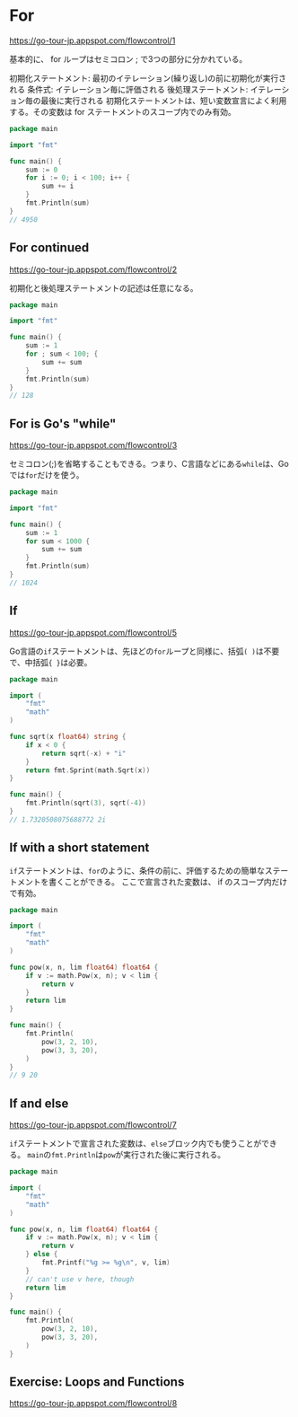 # For

https://go-tour-jp.appspot.com/flowcontrol/1

基本的に、 for ループはセミコロン ; で3つの部分に分かれている。

初期化ステートメント: 最初のイテレーション(繰り返し)の前に初期化が実行される
条件式: イテレーション毎に評価される
後処理ステートメント: イテレーション毎の最後に実行される
初期化ステートメントは、短い変数宣言によく利用する。その変数は for ステートメントのスコープ内でのみ有効。

```go
package main

import "fmt"

func main() {
	sum := 0
	for i := 0; i < 100; i++ {
		sum += i
	}
	fmt.Println(sum)
}
// 4950
```

## For continued

https://go-tour-jp.appspot.com/flowcontrol/2

初期化と後処理ステートメントの記述は任意になる。

```go
package main

import "fmt"

func main() {
	sum := 1
	for ; sum < 100; {
		sum += sum
	}
	fmt.Println(sum)
}
// 128
```

## For is Go's "while"

https://go-tour-jp.appspot.com/flowcontrol/3

セミコロン(;)を省略することもできる。つまり、C言語などにある`while`は、Goでは`for`だけを使う。

```go
package main

import "fmt"

func main() {
	sum := 1
	for sum < 1000 {
		sum += sum
	}
	fmt.Println(sum)
}
// 1024
```

## If
https://go-tour-jp.appspot.com/flowcontrol/5

Go言語の`if`ステートメントは、先ほどの`for`ループと同様に、括弧`( )`は不要で、中括弧`{ }`は必要。

```go
package main

import (
	"fmt"
	"math"
)

func sqrt(x float64) string {
	if x < 0 {
		return sqrt(-x) + "i"
	}
	return fmt.Sprint(math.Sqrt(x))
}

func main() {
	fmt.Println(sqrt(3), sqrt(-4))
}
// 1.7320508075688772 2i
```

## If with a short statement

`if`ステートメントは、`for`のように、条件の前に、評価するための簡単なステートメントを書くことができる。
ここで宣言された変数は、 if のスコープ内だけで有効。

```go
package main

import (
	"fmt"
	"math"
)

func pow(x, n, lim float64) float64 {
	if v := math.Pow(x, n); v < lim {
		return v
	}
	return lim
}

func main() {
	fmt.Println(
		pow(3, 2, 10),
		pow(3, 3, 20),
	)
}
// 9 20
```

## If and else

https://go-tour-jp.appspot.com/flowcontrol/7

`if`ステートメントで宣言された変数は、`else`ブロック内でも使うことができる。
`main`の`fmt.Println`は`pow`が実行された後に実行される。

```go
package main

import (
	"fmt"
	"math"
)

func pow(x, n, lim float64) float64 {
	if v := math.Pow(x, n); v < lim {
		return v
	} else {
		fmt.Printf("%g >= %g\n", v, lim)
	}
	// can't use v here, though
	return lim
}

func main() {
	fmt.Println(
		pow(3, 2, 10),
		pow(3, 3, 20),
	)
}
```

## Exercise: Loops and Functions

https://go-tour-jp.appspot.com/flowcontrol/8







